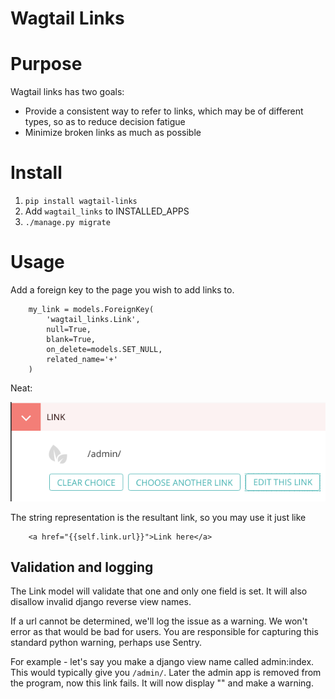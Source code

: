 # Wagtail Links

# Purpose

Wagtail links has two goals:

- Provide a consistent way to refer to links, which may be of different types, so as to reduce decision fatigue
- Minimize broken links as much as possible

# Install

1. `pip install wagtail-links`
2. Add `wagtail_links` to INSTALLED_APPS
3. `./manage.py migrate`

# Usage

Add a foreign key to the page you wish to add links to.

```
    my_link = models.ForeignKey(
        'wagtail_links.Link',
        null=True,
        blank=True,
        on_delete=models.SET_NULL,
        related_name='+'
    )
```

Neat:

![](admin.png)

The string representation is the resultant link, so you may use it just like

```
    <a href="{{self.link.url}}">Link here</a>
```

## Validation and logging

The Link model will validate that one and only one field is set.
It will also disallow invalid django reverse view names.

If a url cannot be determined, we'll log the issue as a warning. We won't error as that would be bad for users.
You are responsible for capturing this standard python warning, perhaps use Sentry.

For example - let's say you make a django view name called admin:index. This would typically give you `/admin/`. 
Later the admin app is removed from the program, now this link fails. It will now display "" and make a warning.
